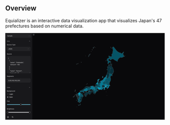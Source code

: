 ## Overview

Equializer is an interactive data visualization app that visualizes Japan's 47 prefectures based on numerical data.

![App Screenshot](./assets/app-screenshot.png)
